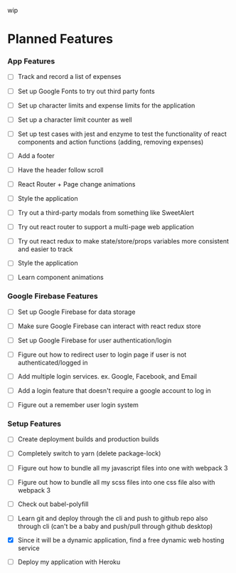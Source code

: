 
wip

# Planned Features

### App Features

- [ ] Track and record a list of expenses
- [ ] Set up Google Fonts to try out third party fonts
- [ ] Set up character limits and expense limits for the application
- [ ] Set up a character limit counter as well
- [ ] Set up test cases with jest and enzyme to test the functionality of react components and action functions (adding, removing expenses)
- [ ] Add a footer
- [ ] Have the header follow scroll
- [ ] React Router + Page change animations
- [ ] Style the application
- [ ] Try out a third-party modals from something like SweetAlert
- [ ] Try out react router to support a multi-page web application
- [ ] Try out react redux to make state/store/props variables more consistent and easier to track
- [ ] Style the application
- [ ] Learn component animations


### Google Firebase Features

- [ ] Set up Google Firebase for data storage
- [ ] Make sure Google Firebase can interact with react redux store
- [ ] Set up Google Firebase for user authentication/login
- [ ] Figure out how to redirect user to login page if user is not authenticated/logged in
- [ ] Add multiple login services. ex. Google, Facebook, and Email
- [ ] Add a login feature that doesn't require a google account to log in
- [ ] Figure out a remember user login system


### Setup Features

- [ ] Create deployment builds and production builds
- [ ] Completely switch to yarn (delete package-lock)
- [ ] Figure out how to bundle all my javascript files into one with webpack 3
- [ ] Figure out how to bundle all my scss files into one css file also with webpack 3
- [ ] Check out babel-polyfill
- [ ] Learn git and deploy through the cli and push to github repo also through cli (can't be a baby and push/pull through github desktop)
- [x] Since it will be a dynamic application, find a free dynamic web hosting service
- [ ] Deploy my application with Heroku










